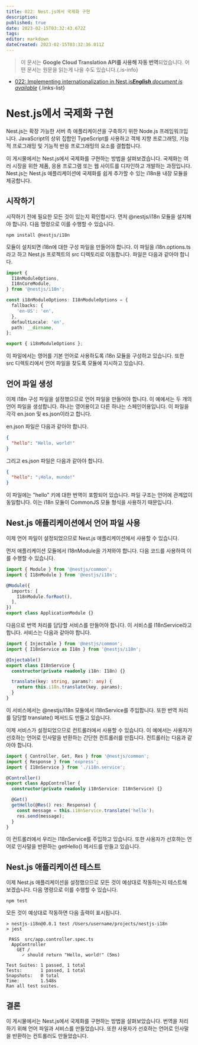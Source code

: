 ```yaml
---
title: 022: Nest.js에서 국제화 구현
description: 
published: true
date: 2023-02-15T03:32:43.672Z
tags: 
editor: markdown
dateCreated: 2023-02-15T03:32:36.011Z
---
```


> 이 문서는 **Google Cloud Translation API를 사용해 자동 번역**되었습니다.
어떤 문서는 원문을 읽는게 나을 수도 있습니다.{.is-info}



- [022: Implementing internationalization in Nest.js***English** document is available*](/en/Knowledge-base/Nest-js/Learning/022-implementing-internationalization-in-nest-js)
{.links-list}


# Nest.js에서 국제화 구현

Nest.js는 확장 가능한 서버 측 애플리케이션을 구축하기 위한 Node.js 프레임워크입니다. JavaScript의 상위 집합인 TypeScript를 사용하고 객체 지향 프로그래밍, 기능적 프로그래밍 및 기능적 반응 프로그래밍의 요소를 결합합니다.

이 게시물에서는 Nest.js에서 국제화를 구현하는 방법을 살펴보겠습니다. 국제화는 여러 시장을 위한 제품, 응용 프로그램 또는 웹 사이트를 디자인하고 개발하는 과정입니다. Nest.js는 Nest.js 애플리케이션에 국제화를 쉽게 추가할 수 있는 i18n용 내장 모듈을 제공합니다.

## 시작하기

시작하기 전에 필요한 모든 것이 있는지 확인합시다. 먼저 @nestjs/i18n 모듈을 설치해야 합니다. 다음 명령으로 이를 수행할 수 있습니다.

```
npm install @nestjs/i18n
```

모듈이 설치되면 i18n에 대한 구성 파일을 만들어야 합니다. 이 파일을 i18n.options.ts라고 하고 Nest.js 프로젝트의 src 디렉토리로 이동합니다. 파일은 다음과 같아야 합니다.

```typescript
import {
  I18nModuleOptions,
  I18nCoreModule,
} from '@nestjs/i18n';

const i18nModuleOptions: I18nModuleOptions = {
  fallbacks: {
    'en-US': 'en',
  },
  defaultLocale: 'en',
  path: __dirname,
};

export { i18nModuleOptions };
```

이 파일에서는 영어를 기본 언어로 사용하도록 i18n 모듈을 구성하고 있습니다. 또한 src 디렉토리에서 언어 파일을 찾도록 모듈에 지시하고 있습니다.

## 언어 파일 생성

이제 i18n 구성 파일을 설정했으므로 언어 파일을 만들어야 합니다. 이 예에서는 두 개의 언어 파일을 생성합니다. 하나는 영어용이고 다른 하나는 스페인어용입니다. 이 파일을 각각 en.json 및 es.json이라고 합니다.

en.json 파일은 다음과 같아야 합니다.

```json
{
  "hello": "Hello, world!"
}
```

그리고 es.json 파일은 다음과 같아야 합니다.

```json
{
  "hello": "¡Hola, mundo!"
}
```

이 파일에는 "hello" 키에 대한 번역이 포함되어 있습니다. 파일 구조는 언어에 관계없이 동일합니다. 이는 i18n 모듈이 CommonJS 모듈 형식을 사용하기 때문입니다.

## Nest.js 애플리케이션에서 언어 파일 사용

이제 언어 파일이 설정되었으므로 Nest.js 애플리케이션에서 사용할 수 있습니다.

먼저 애플리케이션 모듈에서 I18nModule을 가져와야 합니다. 다음 코드를 사용하여 이를 수행할 수 있습니다.

```typescript
import { Module } from '@nestjs/common';
import { I18nModule } from '@nestjs/i18n';

@Module({
  imports: [
    I18nModule.forRoot(),
  ],
})
export class ApplicationModule {}
```

다음으로 번역 처리를 담당할 서비스를 만들어야 합니다. 이 서비스를 I18nService라고 합니다. 서비스는 다음과 같아야 합니다.

```typescript
import { Injectable } from '@nestjs/common';
import { I18nService as I18n } from '@nestjs/i18n';

@Injectable()
export class I18nService {
  constructor(private readonly i18n: I18n) {}

  translate(key: string, params?: any) {
    return this.i18n.translate(key, params);
  }
}
```

이 서비스에서는 @nestjs/i18n 모듈에서 I18nService를 주입합니다. 또한 번역 처리를 담당할 translate() 메서드도 만들고 있습니다.

이제 서비스가 설정되었으므로 컨트롤러에서 사용할 수 있습니다. 이 예에서는 사용자가 선호하는 언어로 인사말을 반환하는 간단한 컨트롤러를 만듭니다. 컨트롤러는 다음과 같아야 합니다.

```typescript
import { Controller, Get, Res } from '@nestjs/common';
import { Response } from 'express';
import { I18nService } from './i18n.service';

@Controller()
export class AppController {
  constructor(private readonly i18nService: I18nService) {}

  @Get()
  getHello(@Res() res: Response) {
    const message = this.i18nService.translate('hello');
    res.send(message);
  }
}
```

이 컨트롤러에서 우리는 I18nService를 주입하고 있습니다. 또한 사용자가 선호하는 언어로 인사말을 반환하는 getHello() 메서드를 만들고 있습니다.

## Nest.js 애플리케이션 테스트

이제 Nest.js 애플리케이션을 설정했으므로 모든 것이 예상대로 작동하는지 테스트해 보겠습니다. 다음 명령으로 이를 수행할 수 있습니다.

```
npm test
```

모든 것이 예상대로 작동하면 다음 출력이 표시됩니다.

```
> nestjs-i18n@0.0.1 test /Users/username/projects/nestjs-i18n
> jest

 PASS  src/app.controller.spec.ts
  AppController
    GET /
      ✓ should return "Hello, world!" (5ms)

Test Suites: 1 passed, 1 total
Tests:       1 passed, 1 total
Snapshots:   0 total
Time:        1.548s
Ran all test suites.
```

## 결론

이 게시물에서는 Nest.js에서 국제화를 구현하는 방법을 살펴보았습니다. 번역을 처리하기 위해 언어 파일과 서비스를 만들었습니다. 또한 사용자가 선호하는 언어로 인사말을 반환하는 컨트롤러도 만들었습니다.